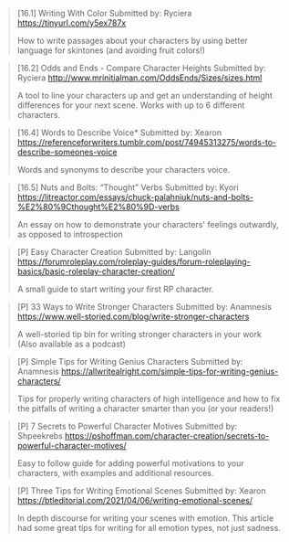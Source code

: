 > [16.1] Writing With Color
> Submitted by: Ryciera
> <https://tinyurl.com/y5ex787x>
> 
> How to write passages about your characters by using better language for skintones (and avoiding fruit colors!)

> [16.2] Odds and Ends - Compare Character Heights
> Submitted by: Ryciera
> <http://www.mrinitialman.com/OddsEnds/Sizes/sizes.html>
> 
> A tool to line your characters up and get an understanding of height differences for your next scene. Works with up to 6 different characters.

> [16.4] Words to Describe Voice*
> Submitted by: Xearon
> <https://referenceforwriters.tumblr.com/post/74945313275/words-to-describe-someones-voice>
> 
> Words and synonyms to describe your characters voice.

> [16.5] Nuts and Bolts: “Thought” Verbs
> Submitted by: Kyori
> <https://litreactor.com/essays/chuck-palahniuk/nuts-and-bolts-%E2%80%9Cthought%E2%80%9D-verbs>
> 
> An essay on how to demonstrate your characters' feelings outwardly, as opposed to introspection

> [P] Easy Character Creation
> Submitted by: Langolin
> <https://forumroleplay.com/roleplay-guides/forum-roleplaying-basics/basic-roleplay-character-creation/>
> 
> A small guide to start writing your first RP character.

> [P] 33 Ways to Write Stronger Characters
> Submitted by: Anamnesis
> <https://www.well-storied.com/blog/write-stronger-characters>
> 
> A well-storied tip bin for writing stronger characters in your work (Also available as a podcast)

> [P] Simple Tips for Writing Genius Characters
> Submitted by: Anamnesis
> <https://allwritealright.com/simple-tips-for-writing-genius-characters/>
> 
> Tips for properly writing characters of high intelligence and how to fix the pitfalls of writing a character smarter than you (or your readers!)

> [P] 7 Secrets to Powerful Character Motives
> Submitted by: Shpeekrebs
> <https://pshoffman.com/character-creation/secrets-to-powerful-character-motives/>
> 
> Easy to follow guide for adding powerful motivations to your characters, with examples and additional resources.

> [P] Three Tips for Writing Emotional Scenes
> Submitted by: Xearon
> <https://btleditorial.com/2021/04/06/writing-emotional-scenes/>
> 
> In depth discourse for writing your scenes with emotion. This article had some great tips for writing for all emotion types, not just sadness.